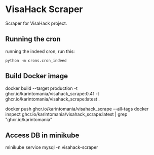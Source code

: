 # VisaHack Scraper
Scraper for VisaHack project.

## Running the cron
running the indeed cron, run this:
```
python -m crons.cron_indeed
```

## Build Docker image
docker build --target production -t ghcr.io/karintomania/visahack_scrape:0.41 -t ghcr.io/karintomania/visahack_scrape:latest .

docker push ghcr.io/karintomania/visahack_scrape --all-tags 
docker inspect ghcr.io/karintomania/visahack_scrape:latest | grep "ghcr.io/karintomania"

## Access DB in minikube
minikube service mysql -n visahack-scraper
